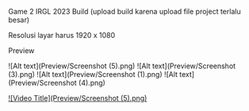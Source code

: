 Game 2 IRGL 2023 Build (upload build karena upload file project terlalu besar)

Resolusi layar harus 1920 x 1080

Preview

![Alt text](Preview/Screenshot (5).png)
![Alt text](Preview/Screenshot (3).png)
![Alt text](Preview/Screenshot (1).png)
![Alt text](Preview/Screenshot (4).png)



[![Video Title](Preview/Screenshot (5).png)](Preview/IRGL2-DEMO.mp4)
